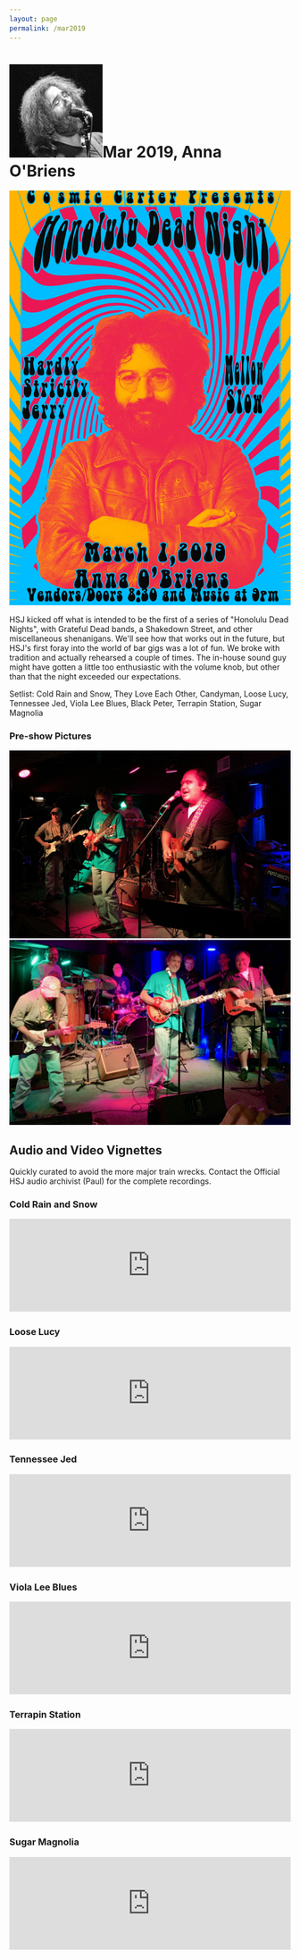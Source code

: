 ```yaml
---
layout: page
permalink: /mar2019
---
```

<h1><img class="ui avatar image" src="/images/jerryavatar.jpg">Mar 2019, Anna O'Briens</h1>

<img class="ui centered fluid image" src="/images/hsj-mar-01-2019.jpg">

HSJ kicked off what is intended to be the first of a series of "Honolulu Dead Nights", with Grateful Dead bands, a Shakedown Street, and other miscellaneous shenanigans.  We'll see how that works out in the future, but HSJ's first foray into the world of bar gigs was a lot of fun.  We broke with tradition and actually rehearsed a couple of times. The in-house sound guy might have gotten a little too enthusiastic with the volume knob, but other than that the night exceeded our expectations.

Setlist:  Cold Rain and Snow, They Love Each Other, Candyman, Loose Lucy, Tennessee Jed, Viola Lee Blues, Black Peter, Terrapin Station, Sugar Magnolia

### Pre-show Pictures
 
<img class="ui centered fluid image" src="/images/hsj-mar-01-2019-1.jpg">
<img class="ui centered fluid image" src="/images/hsj-mar-01-2019-3.jpg">

## Audio and Video Vignettes

Quickly curated to avoid the more major train wrecks. Contact the Official HSJ audio archivist (Paul) for the complete recordings. 

### Cold Rain and Snow

<iframe width="100%" height="166" scrolling="no" frameborder="no" allow="autoplay" src="https://w.soundcloud.com/player/?url=https%3A//api.soundcloud.com/tracks/584386236&color=%23ff5500&auto_play=false&hide_related=false&show_comments=true&show_user=true&show_reposts=false&show_teaser=true"></iframe>

### Loose Lucy

<iframe width="100%" height="166" scrolling="no" frameborder="no" allow="autoplay" src="https://w.soundcloud.com/player/?url=https%3A//api.soundcloud.com/tracks/584385885&color=%23ff5500&auto_play=false&hide_related=false&show_comments=true&show_user=true&show_reposts=false&show_teaser=true"></iframe>

### Tennessee Jed

<iframe width="100%" height="166" scrolling="no" frameborder="no" allow="autoplay" src="https://w.soundcloud.com/player/?url=https%3A//api.soundcloud.com/tracks/584385549&color=%23ff5500&auto_play=false&hide_related=false&show_comments=true&show_user=true&show_reposts=false&show_teaser=true"></iframe>

### Viola Lee Blues

<iframe width="100%" height="166" scrolling="no" frameborder="no" allow="autoplay" src="https://w.soundcloud.com/player/?url=https%3A//api.soundcloud.com/tracks/584385168&color=%23ff5500&auto_play=false&hide_related=false&show_comments=true&show_user=true&show_reposts=false&show_teaser=true"></iframe>

### Terrapin Station

<iframe width="100%" height="166" scrolling="no" frameborder="no" allow="autoplay" src="https://w.soundcloud.com/player/?url=https%3A//api.soundcloud.com/tracks/584384610&color=%23ff5500&auto_play=false&hide_related=false&show_comments=true&show_user=true&show_reposts=false&show_teaser=true"></iframe>


### Sugar Magnolia

<iframe width="100%" height="166" scrolling="no" frameborder="no" allow="autoplay" src="https://w.soundcloud.com/player/?url=https%3A//api.soundcloud.com/tracks/584383164&color=%23ff5500&auto_play=false&hide_related=false&show_comments=true&show_user=true&show_reposts=false&show_teaser=true"></iframe>



